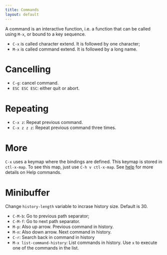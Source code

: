 ```yaml
---
title: Commands
layout: default
---
```


A command is an interactive function, i.e. a function that can be called using `M-x`, or bound to a key sequence.

- `C-x` is called character extend.  It is followed by one character;
- `M-x` is called command extend.  It is followed by a long name.

# Cancelling 

- `C-g`: cancel command.
- `ESC ESC ESC`: either quit or abort.

# Repeating

- `C-x z`: Repeat previous command.
- `C-x z z z`: Repeat previous command three times.

# More

`C-x` uses a keymap where the bindings are defined.  This keymap is stored in
`ctl-x-map`.  To see this map, just use `C-h v ctl-x-map`.  See
[help](help.html) for more details on Help commands. 

# Minibuffer

Change `history-length` variable to incrase history size.  Default is 30.

- `C-M-b`: Go to previous path separator;
- `C-M-f`: Go to next path separator.
- `M-p`: Also up arrow. Previous command in history.
- `M-n`: Also down arrow.  Next command in history.
- `C-r`: Search back in command in history
- `M-x list-command-history`: List commands in history.  Use `x` to
  execute one of the commands in the list.
